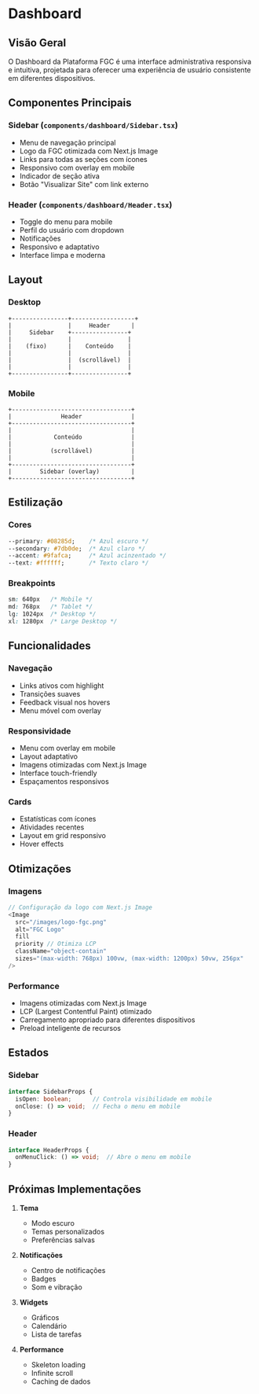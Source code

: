 # Dashboard

## Visão Geral

O Dashboard da Plataforma FGC é uma interface administrativa responsiva e intuitiva, projetada para oferecer uma experiência de usuário consistente em diferentes dispositivos.

## Componentes Principais

### Sidebar (`components/dashboard/Sidebar.tsx`)
- Menu de navegação principal
- Logo da FGC otimizada com Next.js Image
- Links para todas as seções com ícones
- Responsivo com overlay em mobile
- Indicador de seção ativa
- Botão "Visualizar Site" com link externo

### Header (`components/dashboard/Header.tsx`)
- Toggle do menu para mobile
- Perfil do usuário com dropdown
- Notificações
- Responsivo e adaptativo
- Interface limpa e moderna

## Layout

### Desktop
```
+----------------+------------------+
|                |     Header      |
|     Sidebar    +----------------+
|                |                |
|    (fixo)      |    Conteúdo    |
|                |                |
|                |  (scrollável)  |
|                |                |
+----------------+----------------+
```

### Mobile
```
+----------------------------------+
|              Header              |
+----------------------------------+
|                                  |
|            Conteúdo              |
|                                  |
|           (scrollável)           |
|                                  |
+----------------------------------+
|        Sidebar (overlay)         |
+----------------------------------+
```

## Estilização

### Cores
```css
--primary: #08285d;    /* Azul escuro */
--secondary: #7db0de;  /* Azul claro */
--accent: #9fafca;     /* Azul acinzentado */
--text: #ffffff;       /* Texto claro */
```

### Breakpoints
```css
sm: 640px   /* Mobile */
md: 768px   /* Tablet */
lg: 1024px  /* Desktop */
xl: 1280px  /* Large Desktop */
```

## Funcionalidades

### Navegação
- Links ativos com highlight
- Transições suaves
- Feedback visual nos hovers
- Menu móvel com overlay

### Responsividade
- Menu com overlay em mobile
- Layout adaptativo
- Imagens otimizadas com Next.js Image
- Interface touch-friendly
- Espaçamentos responsivos

### Cards
- Estatísticas com ícones
- Atividades recentes
- Layout em grid responsivo
- Hover effects

## Otimizações

### Imagens
```typescript
// Configuração da logo com Next.js Image
<Image
  src="/images/logo-fgc.png"
  alt="FGC Logo"
  fill
  priority // Otimiza LCP
  className="object-contain"
  sizes="(max-width: 768px) 100vw, (max-width: 1200px) 50vw, 256px"
/>
```

### Performance
- Imagens otimizadas com Next.js Image
- LCP (Largest Contentful Paint) otimizado
- Carregamento apropriado para diferentes dispositivos
- Preload inteligente de recursos

## Estados

### Sidebar
```typescript
interface SidebarProps {
  isOpen: boolean;      // Controla visibilidade em mobile
  onClose: () => void;  // Fecha o menu em mobile
}
```

### Header
```typescript
interface HeaderProps {
  onMenuClick: () => void;  // Abre o menu em mobile
}
```

## Próximas Implementações

1. **Tema**
   - Modo escuro
   - Temas personalizados
   - Preferências salvas

2. **Notificações**
   - Centro de notificações
   - Badges
   - Som e vibração

3. **Widgets**
   - Gráficos
   - Calendário
   - Lista de tarefas

4. **Performance**
   - Skeleton loading
   - Infinite scroll
   - Caching de dados
